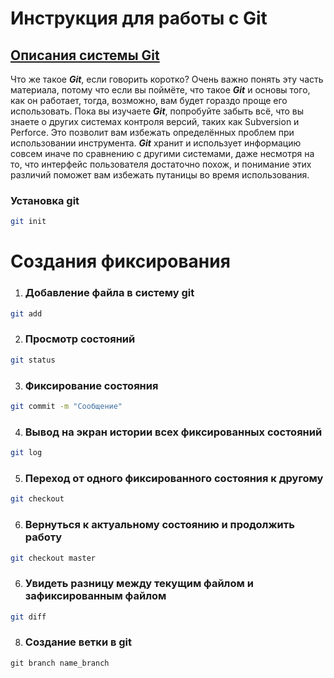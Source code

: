 # Инструкция для работы с Git

## [Описания системы Git]("https://git-scm.com/book/ru/v2/Введение-Что-такое-Git%3F" "Ссылка на статью")
Что же такое ***Git***, если говорить коротко? Очень важно понять эту часть материала, потому что если вы поймёте, что такое ***Git*** и основы того, как он работает, тогда, возможно, вам будет гораздо проще его использовать. Пока вы изучаете ***Git***, попробуйте забыть всё, что вы знаете о других системах контроля версий, таких как Subversion и Perforce. Это позволит вам избежать определённых проблем при использовании инструмента. ***Git*** хранит и использует информацию совсем иначе по сравнению с другими системами, даже несмотря на то, что интерфейс пользователя достаточно похож, и понимание этих различий поможет вам избежать путаницы во время использования.

### Установка git

```sh
git init
```
# Создания фиксирования

1. ### Добавление файла в систему git

```sh
git add
```
2. ### Просмотр состояний

```sh
git status
```

3. ### Фиксирование состояния

```sh
git commit -m "Сообщение"
```

4. ### Вывод на экран истории всех фиксированных состояний

```sh
git log
```

5. ### Переход от одного фиксированного состояния к другому

```sh
git checkout
```

6. ### Вернуться к актуальному состоянию и продолжить работу

```sh
git checkout master
```

6. ### Увидеть разницу между текущим файлом и зафиксированным файлом

```sh
git diff
```

8. ### Создание ветки в git

```
git branch name_branch
```